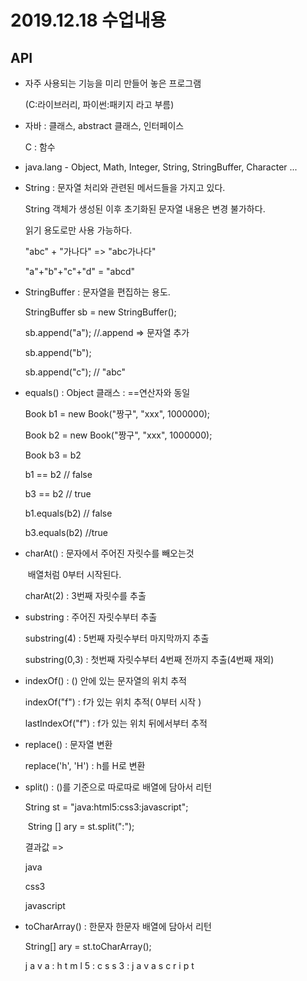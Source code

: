 # 2019.12.18 수업내용

## API

- 자주 사용되는 기능을 미리 만들어 놓은 프로그램

  (C:라이브러리, 파이썬:패키지 라고 부름)

- 자바 : 클래스, abstract 클래스, 인터페이스

  C : 함수



- java.lang - Object, Math, Integer, String, StringBuffer, Character ...

- String : 문자열 처리와 관련된 메서드들을 가지고 있다.

  String 객체가 생성된 이후 초기화된 문자열 내용은 변경 불가하다.

  읽기 용도로만 사용 가능하다.

  "abc" + "가나다" => "abc가나다"

  "a"+"b"+"c"+"d" = "abcd"

- StringBuffer : 문자열을 편집하는 용도.

  StringBuffer sb = new StringBuffer();

  sb.append("a");		//.append => 문자열 추가

  sb.append("b");

  sb.append("c");		// "abc"

- equals() : Object 클래스 : ==연산자와 동일

  Book b1 = new Book("짱구", "xxx", 1000000);

  Book b2 = new Book("짱구", "xxx", 1000000);

  Book b3 = b2

  b1 == b2 	// false

  b3 == b2	// true

  b1.equals(b2)	// false

  b3.equals(b2)	//true

- charAt() : 문자에서 주어진 자릿수를 빼오는것

  ​					배열처럼 0부터 시작된다.

  charAt(2) : 3번째 자릿수를 추출

- substring : 주어진 자릿수부터 추출

  substring(4) : 5번째 자릿수부터 마지막까지 추출

  substring(0,3) : 첫번째 자릿수부터 4번째 전까지 추출(4번째 재외)

- indexOf() : () 안에 있는 문자열의 위치 추적

  indexOf("f") : f가 있는 위치 추적( 0부터 시작 )

  lastIndexOf("f") : f가 있는 위치 뒤에서부터 추적

- replace() : 문자열 변환

  replace('h', 'H') : h를 H로 변환

- split() : ()를 기준으로 따로따로 배열에 담아서 리턴

  String st = "java:html5:css3:javascript";

  ​	String [] ary = st.split(":");

  결과값 => 

  java

  css3

  javascript

- toCharArray() : 한문자 한문자 배열에 담아서 리턴

  String[] ary = st.toCharArray();

  j a v a : h t m l 5 : c s s 3 : j a v a s c r i p t

